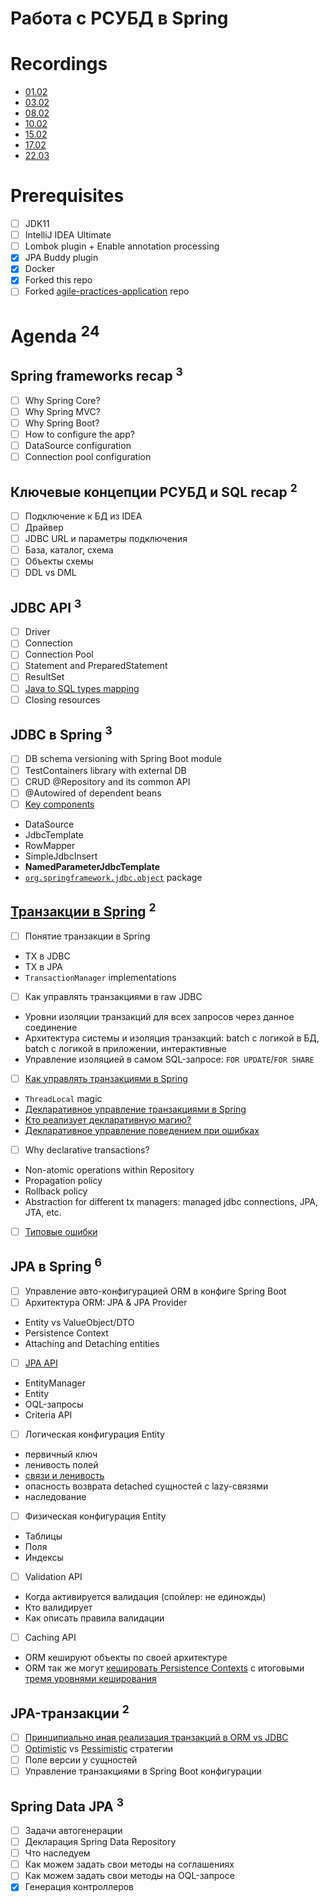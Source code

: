 Работа с РСУБД в Spring
=======================

Recordings
==========
- [01.02](https://us02web.zoom.us/rec/share/q4hpzHjbMFa94VSmDToWICO01WT7oC7vFzILa-O2PKbI0oYH-obSCzyoEgh6bNyl.u7LnxFSTmL8auWAO)
- [03.02](https://us02web.zoom.us/rec/share/BrhwBcDwL1uXsSKRYcE-RRQeYkk4wbgOzOzdj1XY0bpvtbM2O8zdfl1BzJutepDz.bh8xuLJjPhGzRewg)
- [08.02](https://us02web.zoom.us/rec/share/zcuIl-Otg07iUt-Xkm-dJZSYyTVX0fuoTrFgGAlWd0ycpHOZ3GlaQrKS_cfkEaxI.7jmDgKeP64XyqbkM)
- [10.02](https://us02web.zoom.us/rec/share/lIf7yuJ2gbuh1I8VA2s41DibdN7HW255Dm9DVRKvt-L8Q2lYoPTq2s1JFWW-pmLQ.7y82kPHzPjn1KpsY)
- [15.02](https://us02web.zoom.us/rec/share/4s8WDwWpBE0SZ4_0yfkaPUZS1NZg4lZ1gHndYTCRd-BUFV7DQcXMDoQumfxYSz-x.K_Bv8TU99hMmSREr)
- [17.02](https://us02web.zoom.us/rec/share/LguNjvhbvodTYGiGI3koHAdTQ93DtE5L3sSU1oXLiNY5ywlqUcHa6M5vNv_rdp32.KvO6g2-XCF0Oe0_H)
- [22.03](https://us02web.zoom.us/rec/share/4WbRSbxlax_aOpbCFPSHvCD65z2KodTWeMuM8TLqTYycHi61hjCXUIuuiV-NEDDj.-LVLIdWGFTlrejG4)

Prerequisites
=============
- [ ] JDK11
- [ ] IntelliJ IDEA Ultimate
- [ ] Lombok plugin + Enable annotation processing
- [x] JPA Buddy plugin
- [x] Docker
- [x] Forked this repo
- [ ] Forked [agile-practices-application](https://github.com/eugene-krivosheyev/agile-practices-application) repo

Agenda <sup>24</sup>
======

Spring frameworks recap <sup>3</sup>
-----------------------
- [ ] Why Spring Core?
- [ ] Why Spring MVC?
- [ ] Why Spring Boot?
- [ ] How to configure the app?
- [ ] DataSource configuration 
- [ ] Connection pool configuration

Ключевые концепции РСУБД и SQL recap <sup>2</sup>
------------------------------------
- [ ] Подключение к БД из IDEA
- [ ] Драйвер
- [ ] JDBC URL и параметры подключения
- [ ] База, каталог, схема
- [ ] Объекты схемы
- [ ] DDL vs DML

JDBC API <sup>3</sup>
--------
- [ ] Driver
- [ ] Connection
- [ ] Connection Pool
- [ ] Statement and PreparedStatement
- [ ] ResultSet
- [ ] [Java to SQL types mapping](https://docs.oracle.com/javase/1.5.0/docs/guide/jdbc/getstart/table8.5.html)
- [ ] Closing resources

JDBC в Spring <sup>3</sup>
-------------
- [ ] DB schema versioning with Spring Boot module
- [ ] TestContainers library with external DB
- [ ] CRUD @Repository and its common API
- [ ] @Autowired of dependent beans
- [ ] [Key components](https://docs.spring.io/spring-framework/docs/current/reference/html/data-access.html#jdbc-choose-style)
- DataSource
- JdbcTemplate
- RowMapper
- SimpleJdbcInsert
- **NamedParameterJdbcTemplate**
- [`org.springframework.jdbc.object`](https://docs.spring.io/spring-framework/docs/current/javadoc-api/org/springframework/jdbc/object/package-summary.html) package

[Транзакции в Spring](https://www.marcobehler.com/guides/spring-transaction-management-transactional-in-depth) <sup>2</sup>
------------------------
- [ ] Понятие транзакции в Spring
- TX в JDBC
- TX в JPA
- `TransactionManager` implementations
- [ ] Как управлять транзакциями в raw JDBC
- Уровни изоляции транзакций для всех запросов через данное соединение
- Архитектура системы и изоляция транзакций: batch c логикой в БД, batch с логикой в приложении, интерактивные
- Управление изоляцией в самом SQL-запросе: `FOR UPDATE`/`FOR SHARE`

- [ ] [Как управлять транзакциями в Spring](https://docs.spring.io/spring-framework/docs/current/reference/html/data-access.html#transaction)
- `ThreadLocal` magic
- [Декларативное управление транзакциями в Spring](https://docs.spring.io/spring-framework/docs/current/reference/html/data-access.html#transaction-declarative-annotations)
- [Кто реализует декларативную магию?](https://habr.com/ru/post/532000/)
- [Декларативное управление поведением при ошибках](https://www.baeldung.com/transaction-configuration-with-jpa-and-spring)
- [ ] Why declarative transactions?
- Non-atomic operations within Repository
- Propagation policy
- Rollback policy
- Abstraction for different tx managers: managed jdbc connections, JPA, JTA, etc.
- [ ] [Типовые ошибки](https://habr.com/ru/company/otus/blog/574470/)

JPA в Spring <sup>6</sup>
------------
- [ ] Управление авто-конфигурацией ORM в конфиге Spring Boot
- [ ] Архитектура ORM: JPA & JPA Provider
- Entity vs ValueObject/DTO
- Persistence Context 
- Attaching and Detaching entities

- [ ] [JPA API](https://www.tutorialspoint.com/jpa/jpa_introduction.htm)
- EntityManager
- Entity
- OQL-запросы
- Criteria API

- [ ] Логическая конфигурация Entity
- первичный ключ
- ленивость полей
- [связи и ленивость](https://www.baeldung.com/hibernate-lazy-eager-loading)
- опасность возврата detached сущностей с lazy-связями
- наследование

- [ ] Физическая конфигурация Entity
- Таблицы
- Поля
- Индексы

- [ ] Validation API
- Когда активируется валидация (спойлер: не единожды)
- Кто валидирует
- Как описать правила валидации

- [ ] Caching API
- ORM кешируют объекты по своей архитектуре
- ORM так же могут [кешировать Persistence Contexts](https://www.tutorialspoint.com/hibernate/hibernate_caching.htm) с итоговыми [тремя уровнями кеширования](https://habr.com/ru/post/135176/) 

JPA-транзакции <sup>2</sup>
--------------
- [ ] [Принципиально иная реализация транзакций в ORM vs JDBC](https://vladmihalcea.com/optimistic-locking-version-property-jpa-hibernate/)
- [ ] [Optimistic](https://www.baeldung.com/jpa-optimistic-locking) vs [Pessimistic](https://www.baeldung.com/jpa-pessimistic-locking) стратегии
- [ ] Поле версии у сущностей 
- [ ] Управление транзакциями в Spring Boot конфигурации

Spring Data JPA <sup>3</sup>
---------------
- [ ] Задачи автогенерации
- [ ] Декларация Spring Data Repository
- [ ] Что наследуем
- [ ] Как можем задать свои методы на соглашениях
- [ ] Как можем задать свои методы на OQL-запросе
- [x] Генерация контроллеров
